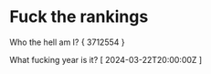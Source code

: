 # Fuck the rankings

Who the hell am I?
{ 3712554 }

What fucking year is it?
[ 2024-03-22T20:00:00Z ]
